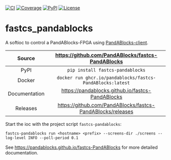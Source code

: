 [![CI](https://github.com/PandABlocks/fastcs-PandABlocks/actions/workflows/ci.yml/badge.svg)](https://github.com/PandABlocks/fastcs-PandABlocks/actions/workflows/ci.yml)
[![Coverage](https://codecov.io/gh/PandABlocks/fastcs-PandABlocks/branch/main/graph/badge.svg)](https://codecov.io/gh/PandABlocks/fastcs-PandABlocks)
[![PyPI](https://img.shields.io/pypi/v/fastcs-pandablocks.svg)](https://pypi.org/project/fastcs-pandablocks)
[![License](https://img.shields.io/badge/License-Apache%202.0-blue.svg)](https://www.apache.org/licenses/LICENSE-2.0)

# fastcs_pandablocks

A softioc to control a PandABlocks-FPGA using [PandABlocks-client](https://github.com/PandABlocks/PandABlocks-client).

Source          | <https://github.com/PandABlocks/fastcs-PandABlocks>
:---:           | :---:
PyPI            | `pip install fastcs-pandablocks`
Docker          | `docker run ghcr.io/pandablocks/fastcs-PandABlocks:latest`
Documentation   | <https://pandablocks.github.io/fastcs-PandABlocks>
Releases        | <https://github.com/PandABlocks/fastcs-PandABlocks/releases>

<!-- README only content. Anything below this line won't be included in index.md -->

Start the ioc with the project script `fastcs-pandablocks`:

```
fastcs-pandablocks run <hostname> <prefix> --screens-dir ./screens --log-level INFO --poll-period 0.1
```

See <https://pandablocks.github.io/fastcs-PandABlocks> for more detailed documentation.
